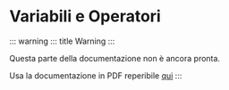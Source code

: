 # Variabili e Operatori

::: warning
::: title
Warning
:::

Questa parte della documentazione non è ancora pronta.

Usa la documentazione in PDF reperibile
[qui](https://www.adjam.org/next/index.php/s/egW7AnHxcif8n27?path=%2FPYTHON)
:::
